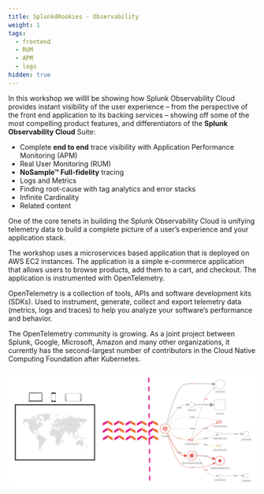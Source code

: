 ```yaml
---
title: Splunk4Rookies - Observability
weight: 1
tags:
  - frontend
  - RUM
  - APM
  - logs
hidden: true
---
```


In this workshop we willll be showing how Splunk Observability Cloud provides instant visibility of the user experience – from the perspective of the front end application to its backing services – showing off some of the most compelling product features, and differentiators of the **Splunk Observability Cloud** Suite:

* Complete **end to end** trace visibility with Application Performance Monitoring (APM)
* Real User Monitoring (RUM)
* **NoSample™ Full-fidelity** tracing
* Logs and Metrics
* Finding root-cause with tag analytics and error stacks
* Infinite Cardinality
* Related content

One of the core tenets in building the Splunk Observability Cloud is unifying telemetry data to build a complete picture of a user’s experience and your application stack.

The workshop uses a microservices based application that is deployed on AWS EC2 instances. The application is a simple e-commerce application that allows users to browse products, add them to a cart, and checkout. The application is instrumented with OpenTelemetry.

OpenTelemetry is a collection of tools, APIs and software development kits (SDKs). Used to instrument, generate, collect and export telemetry data (metrics, logs and traces) to help you analyze your software’s performance and behavior.

The OpenTelemetry community is growing. As a joint project between Splunk, Google, Microsoft, Amazon and many other organizations, it currently has the second-largest number of contributors in the Cloud Native Computing Foundation after Kubernetes.

![Architecture Overview](images/arch-overview.png)
